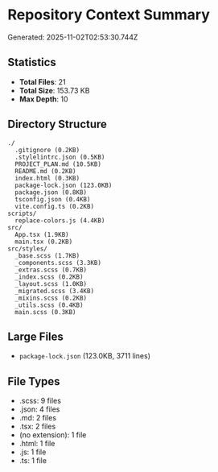 # Repository Context Summary

Generated: 2025-11-02T02:53:30.744Z

## Statistics

- **Total Files**: 21
- **Total Size**: 153.73 KB
- **Max Depth**: 10

## Directory Structure

```
./
  .gitignore (0.2KB)
  .stylelintrc.json (0.5KB)
  PROJECT_PLAN.md (10.5KB)
  README.md (0.2KB)
  index.html (0.3KB)
  package-lock.json (123.0KB)
  package.json (0.8KB)
  tsconfig.json (0.4KB)
  vite.config.ts (0.2KB)
scripts/
  replace-colors.js (4.4KB)
src/
  App.tsx (1.9KB)
  main.tsx (0.2KB)
src/styles/
  _base.scss (1.7KB)
  _components.scss (3.3KB)
  _extras.scss (0.7KB)
  _index.scss (0.2KB)
  _layout.scss (1.0KB)
  _migrated.scss (3.4KB)
  _mixins.scss (0.2KB)
  _utils.scss (0.4KB)
  main.scss (0.3KB)
```

## Large Files

- `package-lock.json` (123.0KB, 3711 lines)

## File Types

- .scss: 9 files
- .json: 4 files
- .md: 2 files
- .tsx: 2 files
- (no extension): 1 file
- .html: 1 file
- .js: 1 file
- .ts: 1 file
